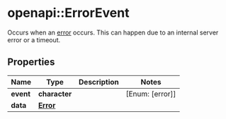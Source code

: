 # openapi::ErrorEvent

Occurs when an [error](/docs/guides/error-codes/api-errors) occurs. This can happen due to an internal server error or a timeout.

## Properties
Name | Type | Description | Notes
------------ | ------------- | ------------- | -------------
**event** | **character** |  | [Enum: [error]] 
**data** | [**Error**](Error.md) |  | 


